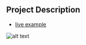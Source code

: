 ## Project Description

* [live example](https://github.com/upadrastaharshavardhan/harsha-WEBSITES-template/edit/main/website-1)

![alt text](https://github.com/upadrastaharshavardhan/harsha-WEBSITES-template/blob/master/assets/3-col-portfolio.png "3-col-portfolio.png")
